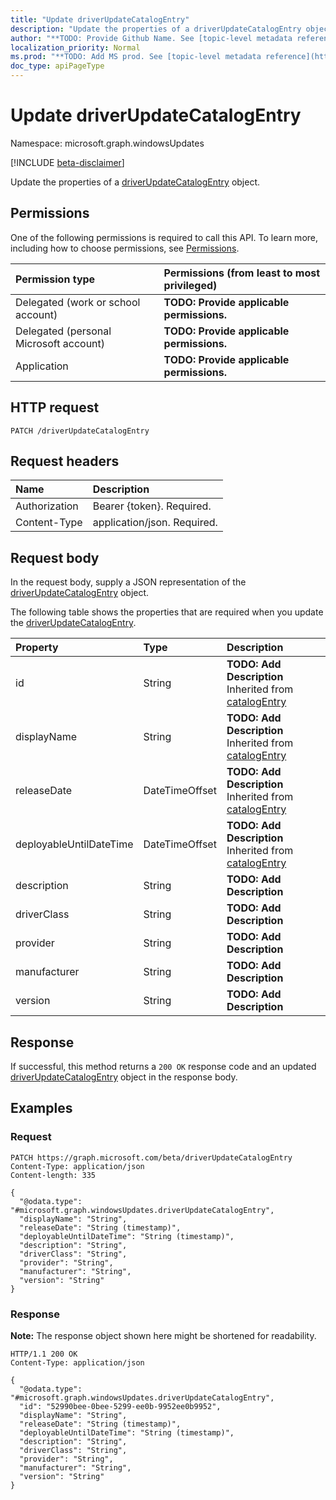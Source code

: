 ```yaml
---
title: "Update driverUpdateCatalogEntry"
description: "Update the properties of a driverUpdateCatalogEntry object."
author: "**TODO: Provide Github Name. See [topic-level metadata reference](https://msgo.azurewebsites.net/add/document/guidelines/metadata.html#topic-level-metadata)**"
localization_priority: Normal
ms.prod: "**TODO: Add MS prod. See [topic-level metadata reference](https://msgo.azurewebsites.net/add/document/guidelines/metadata.html#topic-level-metadata)**"
doc_type: apiPageType
---
```


# Update driverUpdateCatalogEntry
Namespace: microsoft.graph.windowsUpdates

[!INCLUDE [beta-disclaimer](../../includes/beta-disclaimer.md)]

Update the properties of a [driverUpdateCatalogEntry](../resources/windowsupdates-driverupdatecatalogentry.md) object.

## Permissions
One of the following permissions is required to call this API. To learn more, including how to choose permissions, see [Permissions](/graph/permissions-reference).

|Permission type|Permissions (from least to most privileged)|
|:---|:---|
|Delegated (work or school account)|**TODO: Provide applicable permissions.**|
|Delegated (personal Microsoft account)|**TODO: Provide applicable permissions.**|
|Application|**TODO: Provide applicable permissions.**|

## HTTP request

<!-- {
  "blockType": "ignored"
}
-->
``` http
PATCH /driverUpdateCatalogEntry
```

## Request headers
|Name|Description|
|:---|:---|
|Authorization|Bearer {token}. Required.|
|Content-Type|application/json. Required.|

## Request body
In the request body, supply a JSON representation of the [driverUpdateCatalogEntry](../resources/windowsupdates-driverupdatecatalogentry.md) object.

The following table shows the properties that are required when you update the [driverUpdateCatalogEntry](../resources/windowsupdates-driverupdatecatalogentry.md).

|Property|Type|Description|
|:---|:---|:---|
|id|String|**TODO: Add Description** Inherited from [catalogEntry](../resources/windowsupdates-catalogentry.md)|
|displayName|String|**TODO: Add Description** Inherited from [catalogEntry](../resources/windowsupdates-catalogentry.md)|
|releaseDate|DateTimeOffset|**TODO: Add Description** Inherited from [catalogEntry](../resources/windowsupdates-catalogentry.md)|
|deployableUntilDateTime|DateTimeOffset|**TODO: Add Description** Inherited from [catalogEntry](../resources/windowsupdates-catalogentry.md)|
|description|String|**TODO: Add Description**|
|driverClass|String|**TODO: Add Description**|
|provider|String|**TODO: Add Description**|
|manufacturer|String|**TODO: Add Description**|
|version|String|**TODO: Add Description**|



## Response

If successful, this method returns a `200 OK` response code and an updated [driverUpdateCatalogEntry](../resources/windowsupdates-driverupdatecatalogentry.md) object in the response body.

## Examples

### Request
<!-- {
  "blockType": "request",
  "name": "update_driverupdatecatalogentry"
}
-->
``` http
PATCH https://graph.microsoft.com/beta/driverUpdateCatalogEntry
Content-Type: application/json
Content-length: 335

{
  "@odata.type": "#microsoft.graph.windowsUpdates.driverUpdateCatalogEntry",
  "displayName": "String",
  "releaseDate": "String (timestamp)",
  "deployableUntilDateTime": "String (timestamp)",
  "description": "String",
  "driverClass": "String",
  "provider": "String",
  "manufacturer": "String",
  "version": "String"
}
```


### Response
**Note:** The response object shown here might be shortened for readability.
<!-- {
  "blockType": "response",
  "truncated": true
}
-->
``` http
HTTP/1.1 200 OK
Content-Type: application/json

{
  "@odata.type": "#microsoft.graph.windowsUpdates.driverUpdateCatalogEntry",
  "id": "52990bee-0bee-5299-ee0b-9952ee0b9952",
  "displayName": "String",
  "releaseDate": "String (timestamp)",
  "deployableUntilDateTime": "String (timestamp)",
  "description": "String",
  "driverClass": "String",
  "provider": "String",
  "manufacturer": "String",
  "version": "String"
}
```

